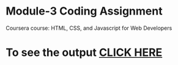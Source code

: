 

# Module-3 Coding Assignment

Coursera course: HTML, CSS, and Javascript for Web Developers

# To see the output [CLICK HERE](https://bashirandhawa.github.io/module3-solution//Assignments/module%203/index.html)


